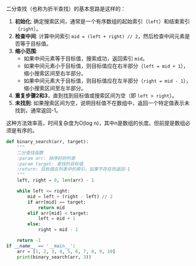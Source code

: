 二分查找（也称为折半查找）的基本思路是这样的：

1. **初始化**: 确定搜索区间，通常是一个有序数组的起始索引（`left`）和结束索引（`right`）。
2. **检查中间**: 计算中间索引 `mid = (left + right) // 2`，然后检查中间元素是否等于目标值。
3. **缩小范围**:
   - 如果中间元素等于目标值，搜索成功，返回索引 `mid`。
   - 如果中间元素小于目标值，则目标值应在右半部分（`left = mid + 1`），缩小搜索区间至右半部分。
   - 如果中间元素大于目标值，则目标值应在左半部分（`right = mid - 1`），缩小搜索区间至左半部分。
4. **重复步骤2和3**，直到找到目标值或搜索区间为空（即 `left > right`）。
5. **未找到**: 如果搜索区间为空，说明目标值不在数组中，返回一个特定值表示未找到，通常返回-1。

这种方法效率高，时间复杂度为O(log n)，其中n是数组的长度。但前提是数组必须是有序的。



```python
def binary_search(arr, target):
    """
    二分查找函数
    :param arr: 排序好的列表
    :param target: 查找的目标值
    :return: 目标值在列表中的索引，如果不存在则返回-1
    """
    left, right = 0, len(arr) - 1

    while left <= right:
        mid = left + (right - left) // 2
        if arr[mid] == target:
            return mid
        elif arr[mid] < target:
            left = mid + 1
        else:
            right = mid - 1

    return -1
if __name__ == '__main__':
    arr = [1, 2, 3, 4, 5, 6, 7, 8, 9, 10]
    print(binary_search(arr, 3))
```